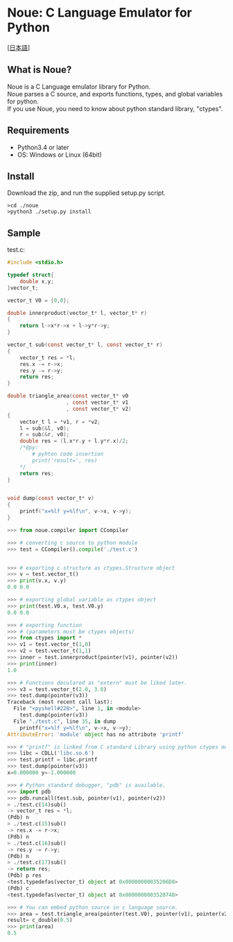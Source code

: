 
Noue: C Language Emulator for Python
=====================================
[[日本語](readme_ja.md)]


What is Noue?
-------------
  Noue is a C Language emulator library for Python.  
  Noue parses a C source, and exports functions, types, and global variables for python.  
  If you use Noue, you need to know about python standard library, "ctypes".  



Requirements
------------
 * Python3.4 or later  
 * OS: Windows or Linux (64bit)  



Install
-------
  Download the zip, and run the supplied setup.py script.
```console
>cd ./noue
>python3 ./setup.py install
```




Sample
------

test.c:  
```c
#include <stdio.h>

typedef struct{
	double x,y;
}vector_t;

vector_t V0 = {0,0};

double innerproduct(vector_t* l, vector_t* r)
{
	return l->x*r->x + l->y*r->y;
}	

vector_t sub(const vector_t* l, const vector_t* r)
{
	vector_t res = *l;
	res.x -= r->x;
	res.y -= r->y;
	return res;
}

double triangle_area(const vector_t* v0
                   , const vector_t* v1
                   , const vector_t* v2)
{
	vector_t l = *v1, r = *v2;
	l = sub(&l, v0);
	r = sub(&r, v0);
	double res = (l.x*r.y + l.y*r.x)/2;
	/*@py:
		# pyhton code insertion 
		print('result=', res)
	*/
	return res;
}


void dump(const vector_t* v)
{
	printf("x=%lf y=%lf\n", v->x, v->y);
}
```


```python
>>> from noue.compiler import CCompiler

>>> # converting c source to python module
>>> test = CCompiler().compile('./test.c')


>>> # exporting c structure as ctypes.Structure object
>>> v = test.vector_t()
>>> print(v.x, v.y)
0.0 0.0

>>> # exporting global variable as ctypes object
>>> print(test.V0.x, test.V0.y)
0.0 0.0

>>> # exporting function
>>> # (parameters must be ctypes objects)
>>> from ctypes import *
>>> v1 = test.vector_t(1,0)
>>> v2 = test.vector_t(1,1)
>>> inner = test.innerproduct(pointer(v1), pointer(v2))
>>> print(inner)
1.0

>>> # Functions deculared as "extern" must be liked later.
>>> v3 = test.vector_t(2.0, 3.0)
>>> test.dump(pointer(v3))
Traceback (most recent call last):
  File "<pyshell#228>", line 1, in <module>
    test.dump(pointer(v3))
  File "./test.c", line 35, in dump
    printf("x=%lf y=%lf\n", v->x, v->y);
AttributeError: 'module' object has no attribute 'printf'

>>> # "printf" is linked from C standard Library using python ctypes module.
>>> libc = CDLL('libc.so.6')
>>> test.printf = libc.printf
>>> test.dump(pointer(v3))
x=0.000000 y=-1.000000

>>> # Python standard debugger, "pdb" is available.
>>> import pdb
>>> pdb.runcall(test.sub, pointer(v1), pointer(v2))
> ./test.c(14)sub()
-> vector_t res = *l;
(Pdb) n
> ./test.c(15)sub()
-> res.x -= r->x;
(Pdb) n
> ./test.c(16)sub()
-> res.y -= r->y;
(Pdb) n
> ./test.c(17)sub()
-> return res;
(Pdb) p res
<test.typedefas(vector_t) object at 0x00000000035206D8>
(Pdb) c
<test.typedefas(vector_t) object at 0x0000000003520748>

>>> # You can embed python source in c language source.
>>> area = test.triangle_area(pointer(test.V0), pointer(v1), pointer(v2))
result= c_double(0.5)
>>> print(area)
0.5

```





